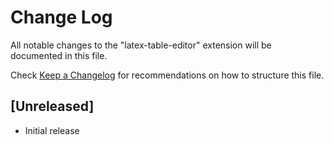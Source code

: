 # Change Log

All notable changes to the "latex-table-editor" extension will be documented in this file.

Check [Keep a Changelog](http://keepachangelog.com/) for recommendations on how to structure this file.

## [Unreleased]

- Initial release